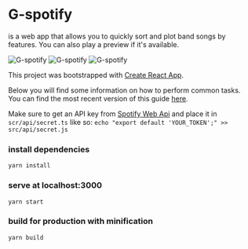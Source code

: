 # G-spotify
is a web app that allows you to quickly sort and plot band songs by features.
You can also play a preview if it's available.

![G-spotify](https://user-images.githubusercontent.com/11088992/31781775-f1bb1bf6-b501-11e7-9ab0-a60fa6f5c562.png)
![G-spotify](https://user-images.githubusercontent.com/11088992/31781774-f1957a36-b501-11e7-9133-364129e35ddc.png)
![G-spotify](https://user-images.githubusercontent.com/11088992/31781773-f17319a0-b501-11e7-94da-87ccc972e287.png)

This project was bootstrapped with [Create React App](https://github.com/facebookincubator/create-react-app).

Below you will find some information on how to perform common tasks.<br>
You can find the most recent version of this guide [here](https://github.com/facebookincubator/create-react-app/blob/master/packages/react-scripts/template/README.md).

Make sure to get an API key from [Spotify Web Api](developer.spotify.com/web-api/)
and place it in `scr/api/secret.ts` like so:
```echo "export default 'YOUR_TOKEN';" >> src/api/secret.js```

### install dependencies
```yarn install```

### serve at localhost:3000
```yarn start```

### build for production with minification
```yarn build```
